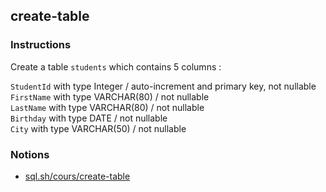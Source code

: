 ## create-table

### Instructions

Create a table `students` which contains 5 columns :

`StudentId` with type Integer / auto-increment and primary key, not nullable  
`FirstName` with type VARCHAR(80) / not nullable  
`LastName` with type VARCHAR(80) / not nullable  
`Birthday` with type DATE / not nullable  
`City` with type VARCHAR(50) / not nullable

### Notions

- [sql.sh/cours/create-table](https://sql.sh/cours/create-table)
